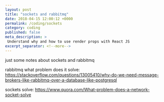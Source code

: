 ```yaml
---
layout: post
title: "sockets and rabbitmq"
date: 2018-04-15 12:00:12 +0000
permalink: /coding/sockets
category: coding
published: false
meta_description: >
 Understand why and how to use render props with React JS 
excerpt_separator: <!--more-->
---
```


just some notes about sockets and rabbitmq

rabbitmq what problem does it solve: https://stackoverflow.com/questions/13005410/why-do-we-need-message-brokers-like-rabbitmq-over-a-database-like-postgresql

sockets solve: https://www.quora.com/What-problem-does-a-network-socket-solve


